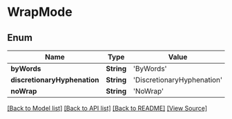 ﻿# WrapMode


## Enum
Name | Type | Value | Description
------------ | ------------- | ------------- | -------------
**byWords** | **String** | 'ByWords' | 
**discretionaryHyphenation** | **String** | 'DiscretionaryHyphenation' | 
**noWrap** | **String** | 'NoWrap' | 

[[Back to Model list]](../README.md#documentation-for-models) [[Back to API list]](../README.md#documentation-for-api-endpoints) [[Back to README]](../README.md) [[View Source]](../AsposePdfCloud/Models/WrapMode.swift)

